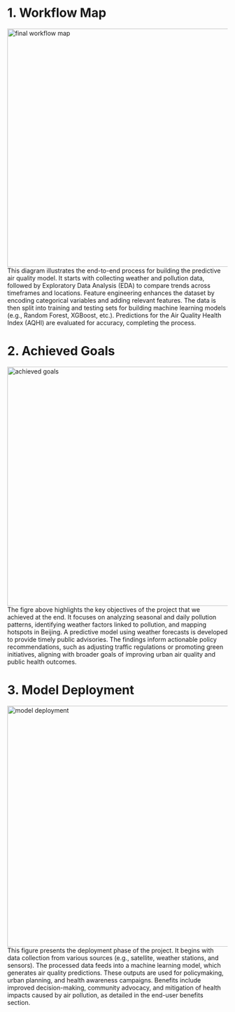 # 1. Workflow Map 
<img width="544" alt="final workflow  map" src="https://github.com/user-attachments/assets/9bc81207-0664-4d2a-a143-d1d9c58ba397" />
This diagram illustrates the end-to-end process for building the predictive air quality model. It starts with collecting weather and pollution data, followed by Exploratory Data Analysis (EDA) to compare trends across timeframes and locations. Feature engineering enhances the dataset by encoding categorical variables and adding relevant features. The data is then split into training and testing sets for building machine learning models (e.g., Random Forest, XGBoost, etc.). Predictions for the Air Quality Health Index (AQHI) are evaluated for accuracy, completing the process.

# 2. Achieved Goals
<img width="546" alt="achieved goals" src="https://github.com/user-attachments/assets/f29edc62-0f46-4557-8e1a-87b6347a2c61" />
The figre above highlights the key objectives of the project that we achieved at the end. It focuses on analyzing seasonal and daily pollution patterns, identifying weather factors linked to pollution, and mapping hotspots in Beijing. A predictive model using weather forecasts is developed to provide timely public advisories. The findings inform actionable policy recommendations, such as adjusting traffic regulations or promoting green initiatives, aligning with broader goals of improving urban air quality and public health outcomes.

# 3. Model Deployment
<img width="550" alt="model deployment" src="https://github.com/user-attachments/assets/1de1611d-bf4a-418f-8c4a-83deb847c8e5" />
This figure presents the deployment phase of the project. It begins with data collection from various sources (e.g., satellite, weather stations, and sensors). The processed data feeds into a machine learning model, which generates air quality predictions. These outputs are used for policymaking, urban planning, and health awareness campaigns. Benefits include improved decision-making, community advocacy, and mitigation of health impacts caused by air pollution, as detailed in the end-user benefits section.

